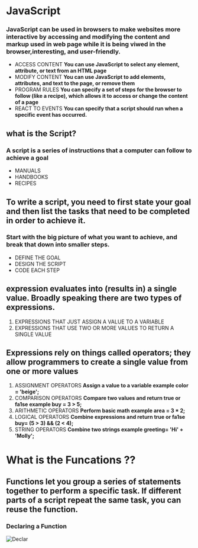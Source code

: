 # JavaScript

### JavaScript can be used in browsers to make  websites more interactive by accessing and modifying the content and markup  used in web page while it is being viwed in the browser,interesting,  and user-friendly.

* ACCESS CONTENT
 **You can use JavaScript to select any element, attribute, or text from an HTML page**
* MODIFY CONTENT
**You can use JavaScript to add elements, attributes, and text to the page, or remove them**
* PROGRAM RULES
**You can specify a set of steps for the browser to follow (like a recipe), which allows it to access or change the content of a page**
* REACT TO EVENTS
**You can specify that a script should run when a specific event has occurred.**
## what is the Script?
### A script is a series of instructions that a computer can follow to achieve a goal 
* MANUALS
* HANDBOOKS
* RECIPES

## To write a script, you need to first state your goal and then list the tasks that need to be completed in order to achieve it.

### Start with the big picture of what you want to achieve, and break that down into smaller steps.
* DEFINE THE GOAL
* DESIGN THE SCRIPT
* CODE EACH STEP

## expression evaluates into (results in) a single value. Broadly speaking there are two types of expressions.
1. EXPRESSIONS THAT JUST ASSIGN A VALUE TO A VARIABLE
2. EXPRESSIONS THAT USE TWO OR MORE VALUES TO RETURN A SINGLE VALUE

## Expressions rely on things called operators; they allow programmers to create a single value from one or more values
1. ASSIGNMENT OPERATORS
**Assign a value to a variable example color = 'beige';**
2. COMPARISON OPERATORS
**Compare two values and return true or fa1se example buy = 3 > 5;**
3. ARITHMETIC OPERATORS
**Perform basic math example area = 3 * 2;**
4. LOGICAL OPERATORS
**Combine expressions and return true or fa1se buy= (5 > 3) && (2 < 4);**
5. STRING OPERATORS
**Combine two strings example greeting= 'Hi' + 'Molly';**

# What is the Funcations ??
## Functions let you group a series of statements together to perform a specific task. If different parts of a script repeat the same task, you can reuse the function.
### Declaring a Function
![Declar](https://www.miltonmarketing.com/wp-content/uploads/2018/04/mmjavascriptfunctions234234234functions-min.png)